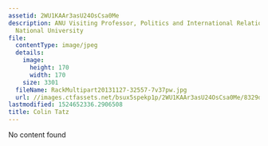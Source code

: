 ```yaml
---
assetid: 2WU1KAAr3asU24OsCsa0Me
description: ANU Visiting Professor, Politics and International Relations, Australian
  National University
file:
  contentType: image/jpeg
  details:
    image:
      height: 170
      width: 170
    size: 3301
  fileName: RackMultipart20131127-32557-7v37pw.jpg
  url: //images.ctfassets.net/bsux5spekp1p/2WU1KAAr3asU24OsCsa0Me/8329d769530d8a54e9afaf857923e419/RackMultipart20131127-32557-7v37pw.jpg
lastmodified: 1524652336.2906508
title: Colin Tatz
---
```

No content found